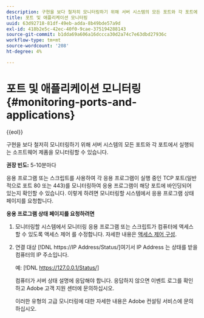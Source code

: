 ```yaml
---
description: 구현을 보다 철저히 모니터링하기 위해 서버 시스템의 모든 포트와 각 포트에서 실행되는 소프트웨어 제품을 모니터링할 수 있습니다.
title: 포트 및 애플리케이션 모니터링
uuid: 63d92718-81df-49eb-adda-8b49bde57a9d
exl-id: 418b2e5c-42ec-40f0-9cae-375194288143
source-git-commit: b1dda69a606a16dccca30d2a74c7e63dbd27936c
workflow-type: tm+mt
source-wordcount: '208'
ht-degree: 4%

---
```


# 포트 및 애플리케이션 모니터링{#monitoring-ports-and-applications}

{{eol}}

구현을 보다 철저히 모니터링하기 위해 서버 시스템의 모든 포트와 각 포트에서 실행되는 소프트웨어 제품을 모니터링할 수 있습니다.

**권장 빈도:** 5-10분마다

응용 프로그램 또는 스크립트를 사용하여 각 응용 프로그램이 실행 중인 TCP 포트(일반적으로 포트 80 또는 443)를 모니터링하여 응용 프로그램이 해당 포트에 바인딩되어 있는지 확인할 수 있습니다. 이렇게 하려면 모니터링할 시스템에서 응용 프로그램 상태 페이지를 요청합니다.

**응용 프로그램 상태 페이지를 요청하려면**

1. 모니터링할 시스템에서 모니터링 응용 프로그램 또는 스크립트가 컴퓨터에 액세스할 수 있도록 액세스 제어 를 수정합니다. 자세한 내용은 [액세스 제어 구성](../../../home/c-inst-svr/c-admin-inst-svr/c-config-acs-ctrl/c-config-acs-ctrl.md#concept-ac385e870dbe4b57a72bf7266b60f93d).
1. 연결 대상 [!DNL https://IP Address/Status/]여기서 IP Address 는 상태를 받을 컴퓨터의 IP 주소입니다.

   예: [!DNL https://127.0.0.1/Status/]

   컴퓨터가 서버 상태 설명에 응답해야 합니다. 응답하지 않으면 이벤트 로그를 확인하고 Adobe 고객 지원 센터에 문의하십시오.

   이러한 유형의 고급 모니터링에 대한 자세한 내용은 Adobe 컨설팅 서비스에 문의하십시오.
